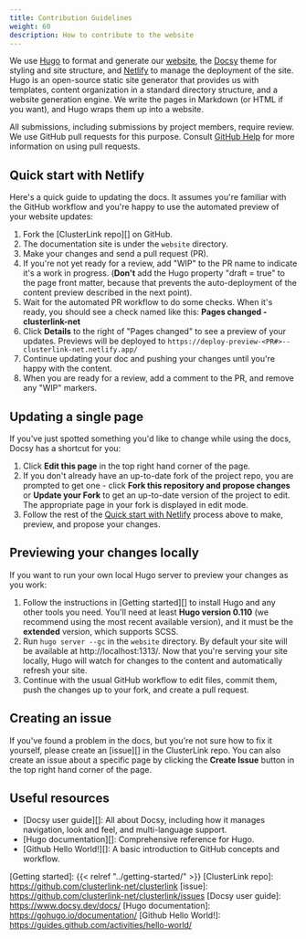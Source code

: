 ```yaml
---
title: Contribution Guidelines
weight: 60
description: How to contribute to the website
---
```


We use [Hugo][] to format and generate our [website][], the [Docsy][] theme
 for styling and site structure, and [Netlify][] to manage the deployment of the site.
 Hugo is an open-source static site generator that provides us with templates,
 content organization in a standard directory structure, and a website generation
 engine. We write the pages in Markdown (or HTML if you want), and Hugo wraps
 them up into a website.

All submissions, including submissions by project members, require review. We
 use GitHub pull requests for this purpose. Consult
 [GitHub Help][] for more information on using pull requests.

## Quick start with Netlify

Here's a quick guide to updating the docs. It assumes you're familiar with the
 GitHub workflow and you're happy to use the automated preview of your website
 updates:

1. Fork the [ClusterLink repo][] on GitHub.
1. The documentation site is under the `website` directory.
1. Make your changes and send a pull request (PR).
1. If you're not yet ready for a review, add "WIP" to the PR name to indicate
  it's a work in progress. (**Don't** add the Hugo property
  "draft = true" to the page front matter, because that prevents the
  auto-deployment of the content preview described in the next point).
1. Wait for the automated PR workflow to do some checks. When it's ready,
  you should see a check named like this: **Pages changed - clusterlink-net**
1. Click **Details** to the right of "Pages changed" to see a preview
  of your updates. Previews will be deployed to `https://deploy-preview-<PR#>--clusterlink-net.netlify.app/`
1. Continue updating your doc and pushing your changes until you're happy with
  the content.
1. When you are ready for a review, add a comment to the PR, and remove any
  "WIP" markers.

## Updating a single page

If you've just spotted something you'd like to change while using the docs, Docsy has a
 shortcut for you:

1. Click **Edit this page** in the top right hand corner of the page.
1. If you don't already have an up-to-date fork of the project repo, you are prompted to
 get one - click **Fork this repository and propose changes** or **Update your Fork** to
 get an up-to-date version of the project to edit. The appropriate page in your fork is
 displayed in edit mode.
1. Follow the rest of the [Quick start with Netlify][] process above to make, preview,
 and propose your changes.

## Previewing your changes locally

If you want to run your own local Hugo server to preview your changes as you work:

<!-- TODO should add a dedicated getting-started for website authoring -->

1. Follow the instructions in [Getting started][] to install Hugo
 and any other tools you need. You'll need at least **Hugo version 0.110** (we recommend
 using the most recent available version), and it must be the **extended** version,
 which supports SCSS.
1. Run `hugo server --gc` in the `website` directory. By default your site will be available
 at http://localhost:1313/. Now that you're serving your site locally, Hugo will watch
 for changes to the content and automatically refresh your site.
1. Continue with the usual GitHub workflow to edit files, commit them, push the
  changes up to your fork, and create a pull request.

## Creating an issue

If you've found a problem in the docs, but you're not sure how to fix it yourself,
 please create an [issue][] in the ClusterLink repo.
 You can also create an issue about a specific page by clicking the **Create Issue**
 button in the top right hand corner of the page.

## Useful resources

* [Docsy user guide][]: All about Docsy, including how it manages navigation,
 look and feel, and multi-language support.
* [Hugo documentation][]: Comprehensive reference for Hugo.
* [Github Hello World!][]: A basic introduction to GitHub concepts and workflow.

<!-- a documentation specific getting started guide is missing. Tracked in issue #526 -->

[Hugo]: https://gohugo.io/
[website]: https://clusterlink.net
[Docsy]: https://github.com/google/docsy
[Netlify]: https://www.netlify.com/
[GitHub Help]: https://help.github.com/articles/about-pull-requests/
[Quick start with Netlify]: #quick-start-with-netlify
[Getting started]: {{< relref "../getting-started/" >}}
[ClusterLink repo]: https://github.com/clusterlink-net/clusterlink
[issue]: https://github.com/clusterlink-net/clusterlink/issues
[Docsy user guide]: https://www.docsy.dev/docs/
[Hugo documentation]: https://gohugo.io/documentation/
[Github Hello World!]: https://guides.github.com/activities/hello-world/
